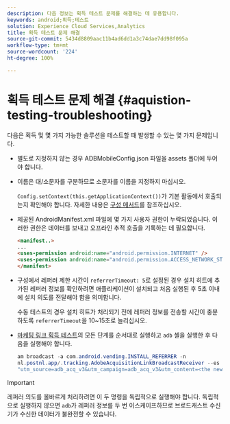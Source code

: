 ```yaml
---
description: 다음 정보는 획득 테스트 문제를 해결하는 데 유용합니다.
keywords: android;획득;테스트
solution: Experience Cloud Services,Analytics
title: 획득 테스트 문제 해결
source-git-commit: 5434d8809aac11b4ad6dd1a3c74dae7dd98f095a
workflow-type: tm+mt
source-wordcount: '224'
ht-degree: 100%

---
```



# 획득 테스트 문제 해결 {#aquistion-testing-troubleshooting}

다음은 획득 및 몇 가지 가능한 솔루션을 테스트할 때 발생할 수 있는 몇 가지 문제입니다.

* 별도로 지정하지 않는 경우 ADBMobileConfig.json 파일을 assets 폴더에 두어야 합니다.

* 이름은 대/소문자를 구분하므로 소문자를 이름을 지정하지 마십시오.

   `Config.setContext(this.getApplicationContext())`가 기본 활동에서 호출되는지 확인해야 합니다. 자세한 내용은 [구성 메서드](../configuration/methods.md)를 참조하십시오.

* 제공된 AndroidManifest.xml 파일에 몇 가지 사용자 권한이 누락되었습니다. 이러한 권한은 데이터를 보내고 오프라인 추적 호출을 기록하는 데 필요합니다.

   ```html
   <manifest..>
   ... 
   <uses-permission android:name="android.permission.INTERNET" />
   <uses-permission android:name="android.permission.ACCESS_NETWORK_STATE" />
   </manifest>
   ```

* 구성에서 레퍼러 제한 시간이 `referrerTimeout: 5`로 설정된 경우 설치 히트에 추가된 레퍼러 정보를 확인하려면 애플리케이션이 설치되고 처음 실행된 후 5초 이내에 설치 의도를 전달해야 함을 의미합니다.

   수동 테스트의 경우 설치 히트가 처리되기 전에 레퍼러 정보를 전송할 시간이 충분하도록 `referrerTimeout`을 10~15초로 늘리십시오.

* [마케팅 링크 획득 테스트](t-t-testing-marketing-link-acquisition.md)의 모든 단계를 순서대로 실행하고 `adb` 셸을 실행한 후 다음을 실행해야 합니다.

   ```java
   am broadcast -a com.android.vending.INSTALL_REFERRER -n 
   nl.postnl.app/.tracking.AdobeAcquisitionLinkBroadcastReceiver --es "referrer"
   "utm_source=adb_acq_v3&utm_campaign=adb_acq_v3&utm_content=<the newly generated id at step #7>"
   ```

>[!IMPORTANT]
>
>레퍼러 의도를 올바르게 처리하려면 이 두 명령을 독립적으로 실행해야 합니다. 독립적으로 실행하지 않으면 `adb`가 레퍼러 정보를 두 번 이스케이프하므로 브로드캐스트 수신기가 수신한 데이터가 불완전할 수 있습니다.
